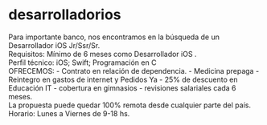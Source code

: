 # desarrolladorios
Para importante banco, nos encontramos en la búsqueda de un Desarrollador iOS Jr/Ssr/Sr.   
Requisitos: Mínimo de 6 meses como Desarrollador iOS .  
Perfil técnico: iOS; Swift; Programación en C    
OFRECEMOS:  - Contrato en relación de dependencia.  - Medicina prepaga - Reintegro en gastos de  internet y Pedidos Ya - 25% de descuento en  Educación IT - cobertura en gimnasios - revisiones  salariales cada 6 meses.  
La propuesta puede quedar 100% remota desde  cualquier parte del país.   
Horario: Lunes a Viernes de 9-18 hs.
